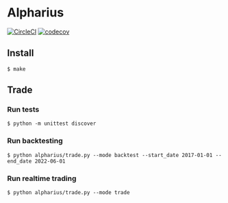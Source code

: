 # Alpharius

[![CircleCI](https://dl.circleci.com/status-badge/img/gh/zhengwang1990/alpharius/tree/main.svg?style=shield&circle-token=bb63b49e6c12272a8f1b40d42a97f76f1d652e86)](https://dl.circleci.com/status-badge/redirect/gh/zhengwang1990/alpharius/tree/main)
[![codecov](https://codecov.io/gh/zhengwang1990/alpharius/branch/main/graph/badge.svg?token=R8RUFJJ1CV)](https://codecov.io/gh/zhengwang1990/alpharius)

## Install

```shell
$ make
```

## Trade

### Run tests
```shell
$ python -m unittest discover
```

### Run backtesting
```shell
$ python alpharius/trade.py --mode backtest --start_date 2017-01-01 --end_date 2022-06-01
```

### Run realtime trading
```shell
$ python alpharius/trade.py --mode trade
```
